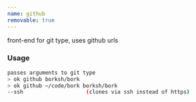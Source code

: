 ```yaml
---
name: github
removable: true
---
```

front-end for git type, uses github urls


### Usage

```bash
passes arguments to git type
> ok github borksh/bork
> ok github ~/code/bork borksh/bork
--ssh                    (clones via ssh instead of https)
```
